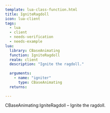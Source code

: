 ```yaml
---
template: lua-class-function.html
title: IgniteRagdoll
icon: lua-client
tags:
  - lua
  - client
  - needs-verification
  - needs-example
lua:
  library: CBaseAnimating
  function: IgniteRagdoll
  realm: client
  description: "Ignite the ragdoll."
  
  arguments:
    - name: "igniter"
      type: CBaseAnimating
  returns:
    
---
```


<div class="lua__search__keywords">
CBaseAnimating:IgniteRagdoll &#x2013; Ignite the ragdoll.
</div>
